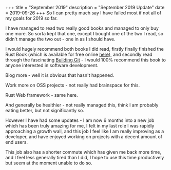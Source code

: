 +++
title = "September 2019"
description = "September 2019 Update"
date = 2019-09-26
+++
So I can pretty much say I have failed most if not all of my goals for 2019 so
far.

<!-- more -->
I have managed to read two really good books and managed to only buy one more.
So sorta kept that one, except I bought one of the two I read, so didn't manage
the two out - one in as I should have.

I would hugely recommend both books I did read, firstly finally finished the
Rust Book (which is available for free online
[here](https://doc.rust-lang.org/book/)), and secondly read through the
fascinating [Building Git](https://shop.jcoglan.com/building-git/) - I would
100% recommend this book to anyone interested in software development.

Blog more - well it is obvious that hasn't happened.

Work more on OSS projects - not really had brainspace for this.

Rust Web framework - same here.

And generally be healthier - not really managed this, think I am probably eating
better, but not significantly so.

However I have had some updates - I am now 6 months into a new job which has
been truly amazing for me, I felt in my last role I was rapidly approaching a
growth wall, and this job I feel like I am really improving as a developer, and
have enjoyed working on projects with a decent amount of end users.

This job also has a shorter commute which has given me back more time, and I
feel less generally tired than I did, I hope to use this time productively but
seem at the moment unable to do so.
